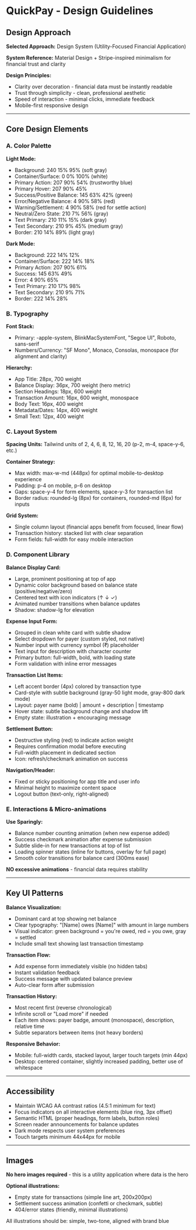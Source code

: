 # QuickPay - Design Guidelines

## Design Approach

**Selected Approach:** Design System (Utility-Focused Financial Application)

**System Reference:** Material Design + Stripe-inspired minimalism for financial trust and clarity

**Design Principles:**
- Clarity over decoration - financial data must be instantly readable
- Trust through simplicity - clean, professional aesthetic
- Speed of interaction - minimal clicks, immediate feedback
- Mobile-first responsive design

---

## Core Design Elements

### A. Color Palette

**Light Mode:**
- Background: 240 15% 95% (soft gray)
- Container/Surface: 0 0% 100% (white)
- Primary Action: 207 90% 54% (trustworthy blue)
- Primary Hover: 207 90% 45%
- Success/Positive Balance: 145 63% 42% (green)
- Error/Negative Balance: 4 90% 58% (red)
- Warning/Settlement: 4 90% 58% (red for settle action)
- Neutral/Zero State: 210 7% 56% (gray)
- Text Primary: 210 11% 15% (dark gray)
- Text Secondary: 210 9% 45% (medium gray)
- Border: 210 14% 89% (light gray)

**Dark Mode:**
- Background: 222 14% 12%
- Container/Surface: 222 14% 18%
- Primary Action: 207 90% 61%
- Success: 145 63% 49%
- Error: 4 90% 65%
- Text Primary: 210 17% 98%
- Text Secondary: 210 9% 71%
- Border: 222 14% 28%

### B. Typography

**Font Stack:** 
- Primary: -apple-system, BlinkMacSystemFont, "Segoe UI", Roboto, sans-serif
- Numbers/Currency: "SF Mono", Monaco, Consolas, monospace (for alignment and clarity)

**Hierarchy:**
- App Title: 28px, 700 weight
- Balance Display: 36px, 700 weight (hero metric)
- Section Headings: 18px, 600 weight
- Transaction Amount: 16px, 600 weight, monospace
- Body Text: 16px, 400 weight
- Metadata/Dates: 14px, 400 weight
- Small Text: 12px, 400 weight

### C. Layout System

**Spacing Units:** Tailwind units of 2, 4, 6, 8, 12, 16, 20 (p-2, m-4, space-y-6, etc.)

**Container Strategy:**
- Max width: max-w-md (448px) for optimal mobile-to-desktop experience
- Padding: p-4 on mobile, p-6 on desktop
- Gaps: space-y-4 for form elements, space-y-3 for transaction list
- Border radius: rounded-lg (8px) for containers, rounded-md (6px) for inputs

**Grid System:**
- Single column layout (financial apps benefit from focused, linear flow)
- Transaction history: stacked list with clear separation
- Form fields: full-width for easy mobile interaction

### D. Component Library

**Balance Display Card:**
- Large, prominent positioning at top of app
- Dynamic color background based on balance state (positive/negative/zero)
- Centered text with icon indicators (↑ ↓ ✓)
- Animated number transitions when balance updates
- Shadow: shadow-lg for elevation

**Expense Input Form:**
- Grouped in clean white card with subtle shadow
- Select dropdown for payer (custom styled, not native)
- Number input with currency symbol (₹) placeholder
- Text input for description with character counter
- Primary button: full-width, bold, with loading state
- Form validation with inline error messages

**Transaction List Items:**
- Left accent border (4px) colored by transaction type
- Card-style with subtle background (gray-50 light mode, gray-800 dark mode)
- Layout: payer name (bold) | amount + description | timestamp
- Hover state: subtle background change and shadow lift
- Empty state: illustration + encouraging message

**Settlement Button:**
- Destructive styling (red) to indicate action weight
- Requires confirmation modal before executing
- Full-width placement in dedicated section
- Icon: refresh/checkmark animation on success

**Navigation/Header:**
- Fixed or sticky positioning for app title and user info
- Minimal height to maximize content space
- Logout button (text-only, right-aligned)

### E. Interactions & Micro-animations

**Use Sparingly:**
- Balance number counting animation (when new expense added)
- Success checkmark animation after expense submission
- Subtle slide-in for new transactions at top of list
- Loading spinner states (inline for buttons, overlay for full page)
- Smooth color transitions for balance card (300ms ease)

**NO excessive animations** - financial data requires stability

---

## Key UI Patterns

**Balance Visualization:**
- Dominant card at top showing net balance
- Clear typography: "[Name] owes [Name]" with amount in large numbers
- Visual indicator: green background = you're owed, red = you owe, gray = settled
- Include small text showing last transaction timestamp

**Transaction Flow:**
- Add expense form immediately visible (no hidden tabs)
- Instant validation feedback
- Success message with updated balance preview
- Auto-clear form after submission

**Transaction History:**
- Most recent first (reverse chronological)
- Infinite scroll or "Load more" if needed
- Each item shows: payer badge, amount (monospace), description, relative time
- Subtle separators between items (not heavy borders)

**Responsive Behavior:**
- Mobile: full-width cards, stacked layout, larger touch targets (min 44px)
- Desktop: centered container, slightly increased padding, better use of whitespace

---

## Accessibility

- Maintain WCAG AA contrast ratios (4.5:1 minimum for text)
- Focus indicators on all interactive elements (blue ring, 3px offset)
- Semantic HTML (proper headings, form labels, button roles)
- Screen reader announcements for balance updates
- Dark mode respects user system preferences
- Touch targets minimum 44x44px for mobile

---

## Images

**No hero images required** - this is a utility application where data is the hero

**Optional illustrations:**
- Empty state for transactions (simple line art, 200x200px)
- Settlement success animation (confetti or checkmark, subtle)
- 404/error states (friendly, minimal illustrations)

All illustrations should be: simple, two-tone, aligned with brand blue